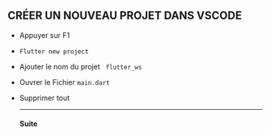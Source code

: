## CRÉER UN NOUVEAU PROJET DANS VSCODE

* Appuyer sur F1
* ```Flutter new project ```
* Ajouter le nom du projet ``` flutter_ws```
* Ouvrer le Fichier ```main.dart```
* Supprimer tout
  
  ***
  #### Suite



